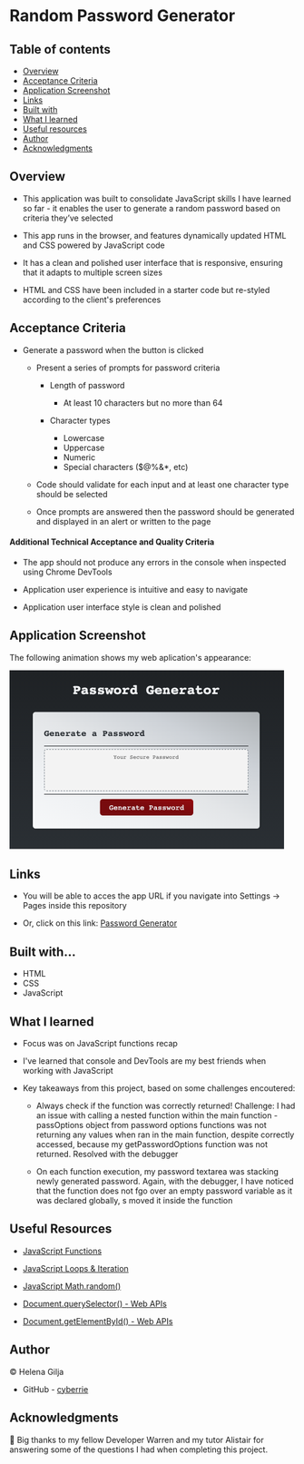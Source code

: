 # Random Password Generator

## Table of contents

- [Overview](#overview)
- [Acceptance Criteria](#acceptance-criteria)
- [Application Screenshot](#application-screenshot)
- [Links](#links)
- [Built with](#built-with)
- [What I learned](#what-i-learned)
- [Useful resources](#useful-resources)
- [Author](#author)
- [Acknowledgments](#acknowledgments)

## Overview

- This application was built to consolidate JavaScript skills I have learned so far - it enables the user to generate a random password based on criteria they’ve selected

- This app runs in the browser, and features dynamically updated HTML and CSS powered by JavaScript code

- It has a clean and polished user interface that is responsive, ensuring that it adapts to multiple screen sizes

- HTML and CSS have been included in a starter code but re-styled according to the client's preferences

## Acceptance Criteria

- Generate a password when the button is clicked

  - Present a series of prompts for password criteria

    - Length of password

      - At least 10 characters but no more than 64

    - Character types
      - Lowercase
      - Uppercase
      - Numeric
      - Special characters ($@%&\*, etc)

  - Code should validate for each input and at least one character type should be selected

  - Once prompts are answered then the password should be generated and displayed in an alert or written to the page

#### Additional Technical Acceptance and Quality Criteria

- The app should not produce any errors in the console when inspected using Chrome DevTools

- Application user experience is intuitive and easy to navigate

- Application user interface style is clean and polished

## Application Screenshot

The following animation shows my web aplication's appearance:

![Password Generator](./assets/password-generator.png)

## Links

- You will be able to acces the app URL if you navigate into Settings → Pages inside this repository

- Or, click on this link: [Password Generator](https://cyberrie.github.io/Password-Generator/)

## Built with...

- HTML
- CSS
- JavaScript

## What I learned

- Focus was on JavaScript functions recap

- I've learned that console and DevTools are my best friends when working with JavaScript

- Key takeaways from this project, based on some challenges encoutered:

  - Always check if the function was correctly returned! Challenge: I had an issue with calling a nested function within the main function - passOptions object from password options functions was not returning any values when ran in the main function, despite correctly accessed, because my getPasswordOptions function was not returned. Resolved with the debugger

  - On each function execution, my password textarea was stacking newly generated password. Again, with the debugger, I have noticed that the function does not fgo over an empty password variable as it was declared globally, s moved it inside the function

## Useful Resources

- [JavaScript Functions](https://developer.mozilla.org/en-US/docs/Web/JavaScript/Guide/Functions)

- [JavaScript Loops & Iteration](https://developer.mozilla.org/en-US/docs/Web/JavaScript/Guide/Loops_and_iteration)

- [JavaScript Math.random()](https://developer.mozilla.org/en-US/docs/Web/JavaScript/Reference/Global_Objects/Math/random)

- [Document.querySelector() - Web APIs](https://developer.mozilla.org/en-US/docs/Web/API/Document/querySelector)

- [Document.getElementById() - Web APIs](https://developer.mozilla.org/en-US/docs/Web/API/Document/getElementById)

## Author

©️ Helena Gilja

- GitHub - [cyberrie](https://github.com/cyberrie)

## Acknowledgments

🌟 Big thanks to my fellow Developer Warren and my tutor Alistair for answering some of the questions I had when completing this project.
